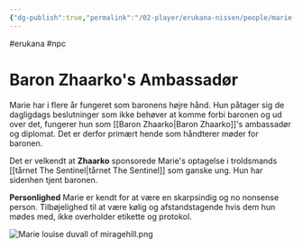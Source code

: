 ```yaml
---
{"dg-publish":true,"permalink":"/02-player/erukana-nissen/people/marie-louise-duvall-af-miragehill/"}
---
```


#erukana #npc 

# Baron Zhaarko's Ambassadør

Marie har i flere år fungeret som baronens højre hånd. Hun påtager sig de dagligdags beslutninger som ikke behøver at komme forbi baronen og ud over det, fungerer hun som [[Baron Zhaarko\|Baron Zhaarko]]'s ambassadør og diplomat. Det er derfor primært hende som håndterer møder for baronen.

Det er velkendt at **Zhaarko** sponsorede Marie's optagelse i troldsmands [[tårnet The Sentinel\|tårnet The Sentinel]] som ganske ung. Hun har sidenhen tjent baronen.

**Personlighed**
Marie er kendt for at være en skarpsindig og no nonsense person.  Tilbøjelighed til at være kølig og afstandstagende hvis dem hun mødes med, ikke overholder etikette og protokol.

![Marie louise duvall of miragehill.png](/img/user/10%20Attachments/Marie%20louise%20duvall%20of%20miragehill.png)